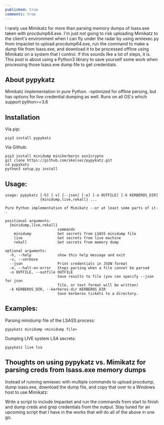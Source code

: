 ```yaml
---
published: true
comments: true
---
```

I rarely use Mimikatz for more than parsing memory dumps of lsass.exe taken with procdump64.exe. I'm just not going to risk uploading Mimikatz to the client's environment when I can fly under the radar by using wmiexec.py from Impacket to upload procdump64.exe, run the command to make a dump file from lsass.exe, and download it to be processed offline using Mimikatz on a system that I control. If this sounds like a lot of steps, it is. This post is about using a Python3 library to save yourself some work when processing those lsass.exe dump file to get credentials.

## About pypykatz

Mimikatz implementation in pure Python. -optimized for offline persing, but has options for live credential dumping as well. Runs on all OS's which support python>=3.6

## Installation

Via pip: 

```
pip3 install pypykatz
```

Via Github:

```
pip3 install minidump minikerberos asn1crypto
git clone https://github.com/skelsec/pypykatz.git
cd pypykatz
python3 setup.py install
```

## Usage:

```
usage: pypykatz [-h] [-v] [--json] [-e] [-o OUTFILE] [-k KERBEROS_DIR]
                {minidump,live,rekall} ...

Pure Python implementation of Mimikatz --or at least some parts of it--

positional arguments:
  {minidump,live,rekall}
                        commands
    minidump            Get secrets from LSASS minidump file
    live                Get secrets from live machine
    rekall              Get secrets from memory dump

optional arguments:
  -h, --help            show this help message and exit
  -v, --verbose
  --json                Print credentials in JSON format
  -e, --halt-on-error   Stops parsing when a file cannot be parsed
  -o OUTFILE, --outfile OUTFILE
                        Save results to file (you can specify --json for json
                        file, or text format will be written)
  -k KERBEROS_DIR, --kerberos-dir KERBEROS_DIR
                        Save kerberos tickets to a directory.
```

## Examples:

Parsing minidump file of the LSASS process:

```
pypykatz minidump <minidump file>
```



Dumping LIVE system LSA secrets:

```
pypykatz live lsa
```

## Thoughts on using pypykatz vs. Mimikatz for parsing creds from lsass.exe memory dumps

Instead of running wmiexec with multiple commands to upload procdump, dump lsass.exe, download the dump file, and copy that over to a Windows host to use Mimikatz: 

Write a script to include Impacket and run the commands from start to finish and dump creds and grep credentials from the output. Stay tuned for an upcoming script that I have in the works that will do all of the above in one go.